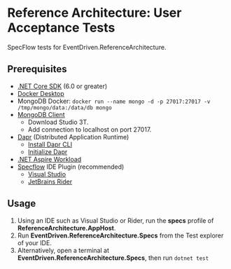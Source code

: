 # Reference Architecture: User Acceptance Tests

SpecFlow tests for EventDriven.ReferenceArchitecture.

## Prerequisites
- [.NET Core SDK](https://dotnet.microsoft.com/download) (6.0 or greater)
- [Docker Desktop](https://www.docker.com/products/docker-desktop)
- MongoDB Docker: `docker run --name mongo -d -p 27017:27017 -v /tmp/mongo/data:/data/db mongo`
- [MongoDB Client](https://robomongo.org/)
  - Download Studio 3T.
  - Add connection to localhost on port 27017.
- [Dapr](https://dapr.io/) (Distributed Application Runtime)
  - [Install Dapr CLI](https://docs.dapr.io/getting-started/install-dapr-cli/)
  - [Initialize Dapr](https://docs.dapr.io/getting-started/install-dapr-selfhost/)
- [.NET Aspire Workload](https://learn.microsoft.com/en-us/dotnet/aspire/fundamentals/setup-tooling?tabs=dotnet-cli#install-net-aspire)
- [Specflow](https://specflow.org/) IDE Plugin  (recommended)
  - [Visual Studio](https://docs.specflow.org/projects/getting-started/en/latest/GettingStarted/Step1.html)
  - [JetBrains Rider](https://docs.specflow.org/projects/specflow/en/latest/Rider/rider-installation.html)

## Usage

1. Using an IDE such as Visual Studio or Rider, run the **specs** profile of **ReferenceArchitecture.AppHost**.
2. Run **EventDriven.ReferenceArchitecture.Specs** from the Test explorer of your IDE.
3. Alternatively, open a terminal at **EventDriven.ReferenceArchitecture.Specs**, then run `dotnet test`

